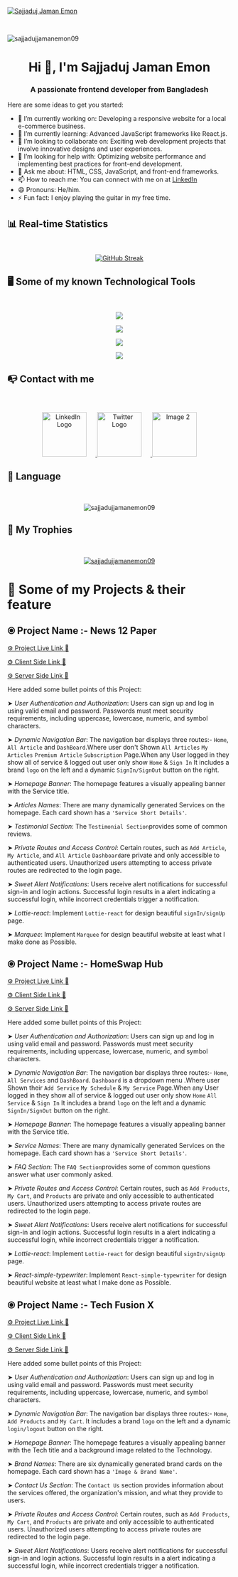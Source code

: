 
[![Sajjaduj Jaman Emon](https://raw.githubusercontent.com/sajjadujjamanemon09/sajjadujjamanemon09/main/Assets/BannerImage/banner.gif "Here this link you reach me out")](https://www.linkedin.com/in/md-sajjaduj-jaman09)

<br/>
<p align="left"> <img src="https://komarev.com/ghpvc/?username=sajjadujjamanemon09&label=Profile%20views&color=0e75b6&style=flat" alt="sajjadujjamanemon09" /> </p>

 <h1 align="center">Hi 👋, I'm Sajjaduj Jaman Emon</h1>
<h3 align="center">A passionate frontend developer from Bangladesh</h3>





Here are some ideas to get you started:

- 🔭 I’m currently working on: Developing a responsive website for a local e-commerce business.
- 🌱 I’m currently learning: Advanced JavaScript frameworks like React.js.
- 👯 I’m looking to collaborate on: Exciting web development projects that involve innovative designs and user experiences.
- 🤔 I’m looking for help with: Optimizing website performance and implementing best practices for front-end development.
- 💬 Ask me about: HTML, CSS, JavaScript, and front-end frameworks.
- 📫 How to reach me: You can connect with me on at [LinkedIn](https://www.linkedin.com/in/md-sajjaduj-jaman09/)
- 😄 Pronouns: He/him.
- ⚡ Fun fact: I enjoy playing the guitar in my free time.



## 📊 Real-time Statistics
<br/>

<p align="center">
  <a href="https://git.io/streak-stats">
    <img src="https://github-readme-streak-stats.herokuapp.com?user=sajjadujjamanemon09&theme=transparent&date_format=M%20j%5B%2C%20Y%5D" alt="GitHub Streak">
  </a>
</p>


## 🖥️ Some of my known Technological Tools
<br/>

<p align="center">
  <a href="https://skillicons.dev">
    <img src="https://skillicons.dev/icons?i=html,css,js" />
  </a>
</p>
<p align="center">
  <a href="https://skillicons.dev">
    <img src="https://skillicons.dev/icons?i=materialui,mongodb,netlify,nextjs,nodejs" />
  </a>
</p>
<p align="center">
  <a href="https://skillicons.dev">
    <img src="https://skillicons.dev/icons?i=react,tailwind,vercel" />
  </a>
</p>
<p align="center">
  <a href="https://skillicons.dev">
    <img src="https://skillicons.dev/icons?i=vscode,vite" />
  </a>
</p>



## 📭 Contact with me
<br/>

<div align="center" style="margin-top: 20px;">
    <a href="https://www.linkedin.com/in/md-sajjaduj-jaman09/">
        <img style="margin-right: 20px;" height="100" src="https://raw.githubusercontent.com/sajjadujjamanemon09/sajjadujjamanemon09/main/Assets/SocialLogo/Linkedin-Logo.png" alt="LinkedIn Logo">
    </a>
    <a href="https://twitter.com/SajjadujEmon09">
        <img style="margin-right: 20px;" height="100" src="https://raw.githubusercontent.com/sajjadujjamanemon09/sajjadujjamanemon09/main/Assets/SocialLogo/Twitter-Logo-2010-2012.png" alt="Twitter Logo">
    </a>
    <a href="https://www.facebook.com/sajjadujjamanemon09/">
        <img width="" height="100" src="https://raw.githubusercontent.com/sajjadujjamanemon09/sajjadujjamanemon09/main/Assets/SocialLogo/Facebook-Logo.png" alt="Image 2">
    </a>

</div>




## 📖 Language
<br/>

<p align="center"><img align="center" src="https://github-readme-stats.vercel.app/api/top-langs?username=sajjadujjamanemon09&show_icons=true&locale=en&layout=compact" alt="sajjadujjamanemon09" /></p>


## 💎 My Trophies
<br/>

<p align="center"> <a href="https://github.com/ryo-ma/github-profile-trophy"><img src="https://github-profile-trophy.vercel.app/?username=sajjadujjamanemon09" alt="sajjadujjamanemon09" /></a> </p>



# 📌 Some of my Projects & their feature

## ⦿ Project Name :- News 12 Paper

[⚙️ Project Live Link 🔗](https://assignment-12-c8954.web.app)

[⚙️ Client Side Link 🔗](https://github.com/sajjadujjamanemon09/News12Paper-clientA12)

[⚙️ Server Side Link 🔗](https://github.com/sajjadujjamanemon09/News12Paper-serverA12)

Here added some bullet points of this Project:

➤ _User Authentication and Authorization_: Users can sign up and log in using valid email and password.
Passwords must meet security requirements, including uppercase, lowercase, numeric, and symbol characters.

➤ _Dynamic Navigation Bar_: The navigation bar displays three routes:- `Home`, `All Article` and `DashBoard`.Where user don't Shown `All Articles` `My Articles` `Premium Article` `Subscription` Page.When any User logged in they show all of service & logged out user only show `Home` & `Sign In` It includes a brand `logo` on the left and a dynamic `SignIn/SignOut` button on the right.

➤ _Homepage Banner_: The homepage features a visually appealing banner with the Service title.

➤ _Articles Names_: There are many dynamically generated Services on the homepage.
Each card shown has a `'Service Short Details'`.

➤ _Testimonial Section_: The `Testimonial Section`provides some of common reviews.

➤ _Private Routes and Access Control_: Certain routes, such as `Add Article`, `My Article`, and `All Article` `Dashboard`are private and only accessible to authenticated users.
Unauthorized users attempting to access private routes are redirected to the login page.

➤ _Sweet Alert Notifications_: Users receive alert notifications for successful sign-in and login actions.
Successful login results in a alert indicating a successful login, while incorrect credentials trigger a notification.

➤ _Lottie-react_: Implement `Lottie-react` for design beautiful `signIn/signUp` page.

➤ _Marquee_: Implement `Marquee` for design beautiful website at least what I make done as Possible.



## ⦿ Project Name        :-    HomeSwap Hub      

[⚙️ Project Live Link 🔗](https://assignment-11-abaf2.web.app/)

[⚙️ Client Side Link 🔗](https://github.com/sajjadujjamanemon09/HomeSwap-Hub-clientA11)

[⚙️ Server Side Link 🔗](https://github.com/sajjadujjamanemon09/HomeSwap-Hub-serverA11)


Here added some bullet points of this Project:

➤  *User Authentication and Authorization*: Users can sign up and log in using valid email and password.
        Passwords must meet security requirements, including uppercase, lowercase, numeric, and symbol characters.

➤  *Dynamic Navigation Bar*: The navigation bar displays three routes:- `Home`, `All Services` and `DashBoard`. `Dashboard` is a dropdown menu .Where user Shown their `Add Service` `My Schedule` & `My Service` Page.When any User logged in they show all of service & logged out user only show `Home` `All Service` & `Sign In` It includes a brand `logo` on the left and a dynamic `SignIn/SignOut` button on the right.

➤  *Homepage Banner*: The homepage features a visually appealing banner with the Service title.

➤  *Service Names*: There are many dynamically generated Services on the homepage.
        Each card shown has a `'Service Short Details'`.

➤  *FAQ Section*: The `FAQ Section`provides some of common questions answer what user commonly asked.

➤  *Private Routes and Access Control*: Certain routes, such as `Add Products`, `My Cart`, and `Products` are private and only accessible to authenticated users.
        Unauthorized users attempting to access private routes are redirected to the login page.

➤  *Sweet Alert Notifications*: Users receive alert notifications for successful sign-in and login actions.
        Successful login results in a alert indicating a successful login, while incorrect credentials trigger a notification.

➤  *Lottie-react*: Implement `Lottie-react` for design beautiful `signIn/signUp` page.

➤  *React-simple-typewriter*: Implement `React-simple-typewriter` for design beautiful website at least what I make done as Possible.
    


## ⦿ Project Name        :-    Tech Fusion X       

[⚙️ Project Live Link 🔗](https://assignment-10-8538b.web.app/)

[⚙️ Client Side Link 🔗](https://github.com/sajjadujjamanemon09/Tech-Fusion-clientA10)

[⚙️ Server Side Link 🔗](https://github.com/sajjadujjamanemon09/Tech-Fusion-serverA10)



Here added some bullet points of this Project:

➤  *User Authentication and Authorization*: Users can sign up and log in using valid email and password.
        Passwords must meet security requirements, including uppercase, lowercase, numeric, and symbol characters.

➤  *Dynamic Navigation Bar*: The navigation bar displays three routes:- `Home`, `Add Products` and `My Cart`.
        It includes a brand `logo` on the left and a dynamic `login/logout` button on the right.

➤  *Homepage Banner*: The homepage features a visually appealing banner with the Tech title and a background image related to the Technology.

➤  *Brand Names*: There are six dynamically generated brand cards on the homepage.
        Each card shown has a `'Image & Brand Name'`.

➤  *Contact Us Section*: The `Contact Us` section provides information about the services offered, the organization's mission, and what they provide to users.

➤  *Private Routes and Access Control*: Certain routes, such as `Add Products`, `My Cart`, and `Products` are private and only accessible to authenticated users.
        Unauthorized users attempting to access private routes are redirected to the login page.

➤  *Sweet Alert Notifications*: Users receive alert notifications for successful sign-in and login actions.
        Successful login results in a alert indicating a successful login, while incorrect credentials trigger a notification.
    